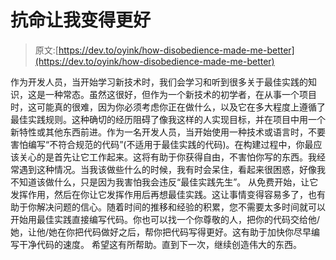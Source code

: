 # 抗命让我变得更好

> 原文:[https://dev.to/oyink/how-disobedience-made-me-better](https://dev.to/oyink/how-disobedience-made-me-better)

作为开发人员，当开始学习新技术时，我们会学习和听到很多关于最佳实践的知识，这是一种常态。虽然这很好，但作为一个新技术的初学者，在从事一个项目时，这可能真的很难，因为你必须考虑你正在做什么，以及它在多大程度上遵循了最佳实践规则。这种确切的经历阻碍了像我这样的人实现目标，并在项目中用一个新特性或其他东西前进。作为一名开发人员，当开始使用一种技术或语言时，不要害怕编写“不符合规范的代码”(不适用于最佳实践的代码)。在构建过程中，你最应该关心的是首先让它工作起来。这将有助于你获得自由，不害怕你写的东西。我经常遇到这种情况。当我该做些什么的时候，我有时会呆住，看起来很困惑，好像我不知道该做什么，只是因为我害怕我会违反“最佳实践先生”。
从免费开始，让它发挥作用，然后在你让它发挥作用后再想最佳实践。这让事情变得容易多了，也有助于你解决问题的信心。随着时间的推移和经验的积累，您不需要太多时间就可以开始用最佳实践直接编写代码。你也可以找一个你尊敬的人，把你的代码交给他/她，让他/她在你把代码做好之后，帮你把代码写得更好。这有助于加快你尽早编写干净代码的速度。
希望这有所帮助。直到下一次，继续创造伟大的东西。